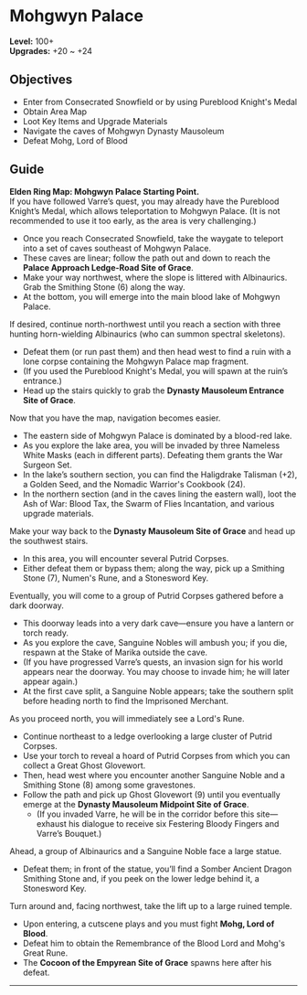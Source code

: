 # **Mohgwyn Palace**

**Level:** 100+  
**Upgrades:** +20 ~ +24

## Objectives

- Enter from Consecrated Snowfield or by using Pureblood Knight's Medal  
- Obtain Area Map  
- Loot Key Items and Upgrade Materials  
- Navigate the caves of Mohgwyn Dynasty Mausoleum  
- Defeat Mohg, Lord of Blood

## Guide

**Elden Ring Map: Mohgwyn Palace Starting Point.**  
If you have followed Varre’s quest, you may already have the Pureblood Knight’s Medal, which allows teleportation to Mohgwyn Palace. (It is not recommended to use it too early, as the area is very challenging.)  
- Once you reach Consecrated Snowfield, take the waygate to teleport into a set of caves southeast of Mohgwyn Palace.  
- These caves are linear; follow the path out and down to reach the **Palace Approach Ledge-Road Site of Grace**.  
- Make your way northwest, where the slope is littered with Albinaurics. Grab the Smithing Stone (6) along the way.  
- At the bottom, you will emerge into the main blood lake of Mohgwyn Palace.

If desired, continue north-northwest until you reach a section with three hunting horn-wielding Albinaurics (who can summon spectral skeletons).  
- Defeat them (or run past them) and then head west to find a ruin with a lone corpse containing the Mohgwyn Palace map fragment.  
- (If you used the Pureblood Knight's Medal, you will spawn at the ruin’s entrance.)  
- Head up the stairs quickly to grab the **Dynasty Mausoleum Entrance Site of Grace**.

Now that you have the map, navigation becomes easier.  
- The eastern side of Mohgwyn Palace is dominated by a blood-red lake.  
- As you explore the lake area, you will be invaded by three Nameless White Masks (each in different parts). Defeating them grants the War Surgeon Set.  
- In the lake’s southern section, you can find the Haligdrake Talisman (+2), a Golden Seed, and the Nomadic Warrior's Cookbook (24).  
- In the northern section (and in the caves lining the eastern wall), loot the Ash of War: Blood Tax, the Swarm of Flies Incantation, and various upgrade materials.

Make your way back to the **Dynasty Mausoleum Site of Grace** and head up the southwest stairs.  
- In this area, you will encounter several Putrid Corpses.  
- Either defeat them or bypass them; along the way, pick up a Smithing Stone (7), Numen's Rune, and a Stonesword Key.

Eventually, you will come to a group of Putrid Corpses gathered before a dark doorway.  
- This doorway leads into a very dark cave—ensure you have a lantern or torch ready.  
- As you explore the cave, Sanguine Nobles will ambush you; if you die, respawn at the Stake of Marika outside the cave.  
- (If you have progressed Varre’s quests, an invasion sign for his world appears near the doorway. You may choose to invade him; he will later appear again.)  
- At the first cave split, a Sanguine Noble appears; take the southern split before heading north to find the Imprisoned Merchant.

As you proceed north, you will immediately see a Lord's Rune.  
- Continue northeast to a ledge overlooking a large cluster of Putrid Corpses.  
- Use your torch to reveal a hoard of Putrid Corpses from which you can collect a Great Ghost Glovewort.  
- Then, head west where you encounter another Sanguine Noble and a Smithing Stone (8) among some gravestones.  
- Follow the path and pick up Ghost Glovewort (9) until you eventually emerge at the **Dynasty Mausoleum Midpoint Site of Grace**.  
  - (If you invaded Varre, he will be in the corridor before this site—exhaust his dialogue to receive six Festering Bloody Fingers and Varre’s Bouquet.)

Ahead, a group of Albinaurics and a Sanguine Noble face a large statue.  
- Defeat them; in front of the statue, you’ll find a Somber Ancient Dragon Smithing Stone and, if you peek on the lower ledge behind it, a Stonesword Key.

Turn around and, facing northwest, take the lift up to a large ruined temple.  
- Upon entering, a cutscene plays and you must fight **Mohg, Lord of Blood**.  
- Defeat him to obtain the Remembrance of the Blood Lord and Mohg's Great Rune.  
- The **Cocoon of the Empyrean Site of Grace** spawns here after his defeat.

---


